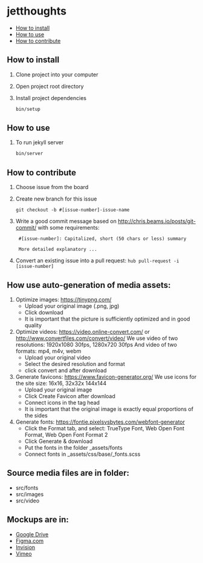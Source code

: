 # jetthoughts

- [How to install](#how-to-install)
- [How to use](#how-to-use)
- [How to contribute](#how-to-contribute)

## How to install

1. Clone project into your computer

1. Open project root directory

1. Install project dependencies

    ```bash
    bin/setup
    ```

## How to use

1. To run jekyll server

    ```bash
    bin/server
    ```

## How to contribute

1. Choose issue from the board

1. Create new branch for this issue

    `git checkout -b #[issue-number]-issue-name`

1. Write a good commit message based on http://chris.beams.io/posts/git-commit/ with some requirements:

        #[issue-number]: Capitalized, short (50 chars or less) summary

        More detailed explanatory ...

1. Convert an existing issue into a pull request: `hub pull-request -i [issue-number]`

## How use auto-generation of media assets:

1. Optimize images: https://tinypng.com/
    - Upload your original image (.png, jpg)
    - Click download
    - It is important that the picture is sufficiently optimized and in good quality
2. Optimize videos: https://video.online-convert.com/ or http://www.convertfiles.com/convert/video/
    We use video of two resolutions: 1920x1080 30fps, 1280x720 30fps
    And video of two formats: mp4, m4v, webm
    - Upload your original video
    - Select the desired resolution and format
    - click convert and after download
3. Generate favicons: https://www.favicon-generator.org/
    We use icons for the site size: 16x16, 32x32x 144x144
    - Upload your original image
    - Click Create Favicon after download
    - Connect icons in the tag head
    - It is important that the original image is exactly equal proportions of the sides
4. Generate fonts: https://fontie.pixelsvsbytes.com/webfont-generator
    - Click the Format tab, and select: TrueType Font, Web Open Font Format, Web Open Font Format 2
    - Click Generate & download
    - Put the fonts in the folder _assets/fonts
    - Connect fonts in _assets/css/base/_fonts.scss

## Source media files are in folder:
- src/fonts
- src/images
- src/video

## Mockups are in:
- [Google Drive](https://drive.google.com/drive/u/1/folders/1yVjuYSwctYQmBLw7YHrWmHIPHVq70ox7)
- [Figma.com](https://www.figma.com/file/wmRuaLaG0wwnOE9kBWfnMn/Jetthoughts-2?node-id=1%3A2)
- [Invision](https://projects.invisionapp.com/share/EABU3IP46#/screens)
- [Vimeo](https://vimeo.com/218007444)

